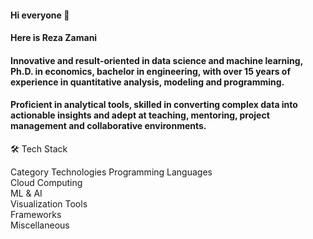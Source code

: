 #### Hi everyone 👋
#### Here is Reza Zamani
#### Innovative and result-oriented in data science and machine learning, Ph.D. in economics, bachelor in engineering, with over 15 years of experience in quantitative analysis, modeling and programming.
#### Proficient in analytical tools, skilled in converting complex data into actionable insights and adept at teaching, mentoring, project management and collaborative environments.

🛠️ Tech Stack

Category	Technologies
Programming Languages	     
Cloud Computing	  
ML & AI	  
Visualization Tools	   
Frameworks	    
Miscellaneous	  
